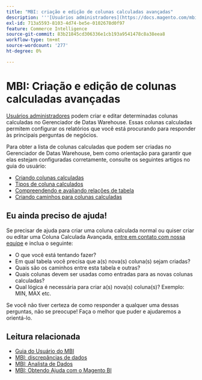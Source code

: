 ```yaml
---
title: "MBI: criação e edição de colunas calculadas avançadas"
description: '''[Usuários administradores](https://docs.magento.com/mbi/administrator/user-management/user-management.html) podem criar e editar determinadas colunas calculadas no Gerenciador de Datas Warehouse. Essas colunas calculadas oferecem a capacidade de configurar os relatórios que você está procurando para responder às principais perguntas de negócios."'
exl-id: 713a5593-8103-4d74-be5e-0102678d0f97
feature: Commerce Intelligence
source-git-commit: 83b21845cd306336e1cb193a9541478c8a38eea8
workflow-type: tm+mt
source-wordcount: '277'
ht-degree: 0%

---
```


# MBI: Criação e edição de colunas calculadas avançadas

[Usuários administradores](https://docs.magento.com/mbi/administrator/user-management/user-management.html) podem criar e editar determinadas colunas calculadas no Gerenciador de Datas Warehouse. Essas colunas calculadas permitem configurar os relatórios que você está procurando para responder às principais perguntas de negócios.

Para obter a lista de colunas calculadas que podem ser criadas no Gerenciador de Datas Warehouse, bem como orientação para garantir que elas estejam configuradas corretamente, consulte os seguintes artigos no guia do usuário:

* [Criando colunas calculadas](https://docs.magento.com/mbi/data-analyst/data-warehouse-mgr/creating-calculated-columns.html)
* [Tipos de coluna calculados](https://docs.magento.com/mbi/data-analyst/data-warehouse-mgr/calc-column-types.html)
* [Compreendendo e avaliando relações de tabela](https://docs.magento.com/mbi/data-analyst/data-warehouse-mgr/table-relationships.html)
* [Criando caminhos para colunas calculadas](https://docs.magento.com/mbi/data-analyst/data-warehouse-mgr/create-paths-calc-columns.html)

## Eu ainda preciso de ajuda!

Se precisar de ajuda para criar uma coluna calculada normal ou quiser criar ou editar uma Coluna Calculada Avançada, [entre em contato com nossa equipe](/help/help-center-guide/help-center/magento-help-center-user-guide.md#submit-ticket) e inclua o seguinte:

* O que você está tentando fazer?
* Em qual tabela você precisa que a(s) nova(s) coluna(s) sejam criadas?
* Quais são os caminhos entre esta tabela e outras?
* Quais colunas devem ser usadas como entradas para as novas colunas calculadas?
* Qual lógica é necessária para criar a(s) nova(s) coluna(s)? Exemplo: MIN, MAX etc.

Se você não tiver certeza de como responder a qualquer uma dessas perguntas, não se preocupe! Faça o melhor que puder e ajudaremos a orientá-lo.

## Leitura relacionada

* [Guia do Usuário do MBI](https://docs.magento.com/mbi)
* [MBI: discrepâncias de dados](/help/troubleshooting/miscellaneous/mbi-data-discrepancies.md)
* [MBI: Analista de Dados](https://docs.magento.com/mbi/data-analyst.html)
* [MBI: Obtendo Ajuda com o Magento BI](https://docs.magento.com/mbi/getting-started/support.html)

